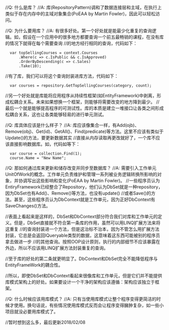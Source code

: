 //Q: 什么是库？
//A: 库(RepositoryPattern)调和了数据连接层和主域，在执行上类似于存在内存中的主域对象集合(PoEAA by Martin Fowler)，因此可以轻松访问。

//Q: 为什么要用库？
//A: 有很多好处。第一个好处就是能最少化重复的查询逻辑。如，假设在一个应用中的很多地方都要查询一个前五最畅销的课程，在没有库的情况下就得在每个需要查询
  //的地方经行相同的查询，代码如下：

      var topSellingCourses = context.Courses
          .Where(c => c.IsPublic && c.IsApproved)
          .OrderByDescending(c => c.Sales)
          .Take(10);

  //有了库，我们可以将这个查询封装进库方法，代码如下：

      var courses = repository.GetTopSellingCourses(category, count);

  //另一个好处就是库能将应用程序从持续性框架(如EntityFramework)中剥离，形成松耦合关系。未来如果想换一个框架，则能够将需要改变的地方降到最少。
  //最后一个就是能够提高程序的可测试性。库的本质是建立一堆接口让各类之间形成松耦合关系，这也让各类能够轻易的进行单元测试。

//Q: 库具体应该是什么样子？
//A: 库应该像集合一样，有Add(ojb)、Remove(obj)、Get(id)、GetAll()、Find(predicate)等方法。这里不应该有类似于Update()的方法，要更新数据其实
  //直接从内存读取再更改就好了，一个库不应该直接影响数据库。如，代码如等下：

      var course = collection.Find(1);
      course.Name = "New Name";

//Q: 那如何通过库来更新和储存改变并同步至数据库？
//A: 需要引入工作单元UnitOfWork的概念。工作单元负责维护和管理一系列被业务逻辑转换所影响的对象，并协调写出这些影响和变化(PoEAA by Martin Fowler)。
  //一些程序员认为EntiryFramework已经整合了Repository，他们认为DbSet<T>就是一种repository，因为DbSet<T>也有Add()、Remove()等方法，也没有update()
  //或者Save()的方法。甚至，这些程序员认为DbContext就是工作单元，因为正好DbContext有SaveChanges()方法。

  //表面上看起来是这样的，DbSet和DbContext部分符合我们对库和工作单元的定义。但是，DbSet直接就不符合第一条库的作用，虽然可以用LINQ扩展方法来将这重复
    //的查询封装进一个方法，但是这治标不治本，因为不管怎么用扩展方法封装，它总是会返回IQueryable类型的数据，这意味着这东西可能被别的程序员拿去做进一步
    //的其他查询。按照OOP设计原则，执行的内部细节不应该暴露在外边，所以不应该用LINQ扩展方法封装重复的查询。

  //至于库的好处的第二条就更明显了。DbContext和DbSet完全不能降低程序与EntityFrameWork的耦合性。
  
  //所以，即使DbSet和DbContext看起来很像库和工作单元，但是它们并不能提供库模式架构上的好处。如果要设计一个干净的架构应该遵循：架构应该独立于框架。

//Q: 什么时候应该用库模式？
//A: 只有当使用库模式让整个程序变得更简洁的时候才使用。换句话说，有些情况使用库模式反而会让程序变得臃肿复杂，如一些小项目就没必要用库模式了。

//暂时想到这么多，最后更新2018/02/08

